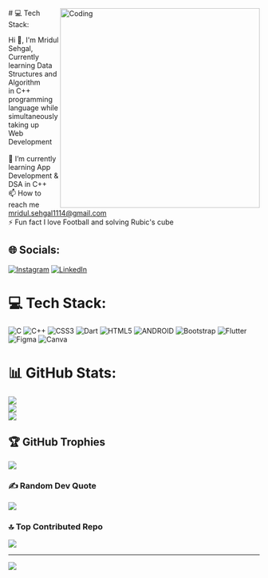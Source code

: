 <img align="right" alt="Coding" width="400" src="https://cdn.dribbble.com/users/702032/screenshots/4178215/goku_800.gif">
# 💻 Tech Stack:

Hi 👋, I'm Mridul Sehgal, Currently learning Data Structures and Algorithm <br>in C++ programming language while simultaneously taking up<br> Web Development<br><br>🌱 I’m currently learning App Development & DSA in C++<br>📫 How to reach me mridul.sehgal1114@gmail.com<br>⚡ Fun fact I love Football and solving Rubic's cube


## 🌐 Socials:
[![Instagram](https://img.shields.io/badge/Instagram-%23E4405F.svg?logo=Instagram&logoColor=white)](https://instagram.com/mridul.sehgal_1114) [![LinkedIn](https://img.shields.io/badge/LinkedIn-%230077B5.svg?logo=linkedin&logoColor=white)](https://linkedin.com/in/mridul-sehgal-937754238) 

# 💻 Tech Stack:
![C](https://img.shields.io/badge/c-%2300599C.svg?style=for-the-badge&logo=c&logoColor=white) ![C++](https://img.shields.io/badge/c++-%2300599C.svg?style=for-the-badge&logo=c%2B%2B&logoColor=white) ![CSS3](https://img.shields.io/badge/css3-%231572B6.svg?style=for-the-badge&logo=css3&logoColor=white) ![Dart](https://img.shields.io/badge/dart-%230175C2.svg?style=for-the-badge&logo=dart&logoColor=white) ![HTML5](https://img.shields.io/badge/html5-%23E34F26.svg?style=for-the-badge&logo=html5&logoColor=white) ![ANDROID](https://img.shields.io/badge/android-%2320232a.svg?style=for-the-badge&logo=android&logoColor=%a4c639) ![Bootstrap](https://img.shields.io/badge/bootstrap-%23563D7C.svg?style=for-the-badge&logo=bootstrap&logoColor=white) ![Flutter](https://img.shields.io/badge/Flutter-%2302569B.svg?style=for-the-badge&logo=Flutter&logoColor=white) 	![Figma](https://img.shields.io/badge/figma-%23F24E1E.svg?style=for-the-badge&logo=figma&logoColor=white) ![Canva](https://img.shields.io/badge/Canva-%2300C4CC.svg?style=for-the-badge&logo=Canva&logoColor=white)
# 📊 GitHub Stats:
![](https://github-readme-stats.vercel.app/api?username=mridul-sehgal&theme=tokyonight&hide_border=false&include_all_commits=false&count_private=false)<br/>
![](https://github-readme-streak-stats.herokuapp.com/?user=mridul-sehgal&theme=tokyonight&hide_border=false)<br/>
![](https://github-readme-stats.vercel.app/api/top-langs/?username=mridul-sehgal&theme=tokyonight&hide_border=false&include_all_commits=false&count_private=false&layout=compact)

## 🏆 GitHub Trophies
![](https://github-profile-trophy.vercel.app/?username=mridul-sehgal&theme=tokyonight&no-frame=false&no-bg=true&margin-w=4)

### ✍️ Random Dev Quote
![](https://quotes-github-readme.vercel.app/api?type=horizontal&theme=tokyonight)

### 🔝 Top Contributed Repo
![](https://github-contributor-stats.vercel.app/api?username=mridul-sehgal&limit=5&theme=tokyonight&combine_all_yearly_contributions=true)

---
[![](https://visitcount.itsvg.in/api?id=mridul-sehgal&icon=0&color=0)](https://visitcount.itsvg.in)

<!-- Proudly created with GPRM ( https://gprm.itsvg.in ) -->
